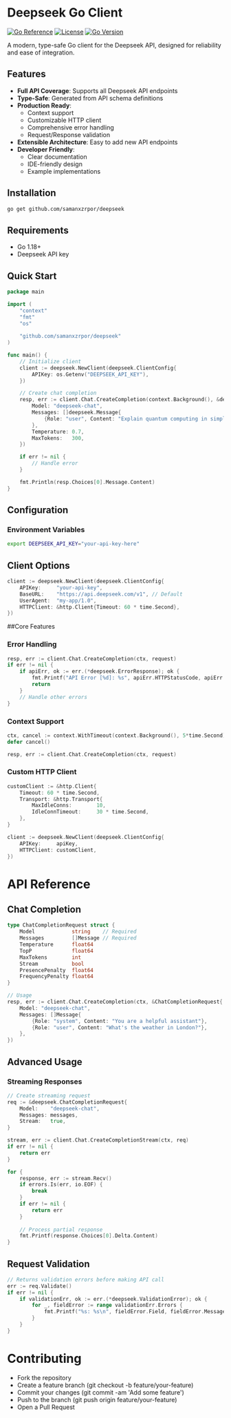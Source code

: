 # Deepseek Go Client

[![Go Reference](https://pkg.go.dev/badge/github.com/samanxzrpor/deepseek.svg)](https://pkg.go.dev/github.com/samanxzrpor/deepseek)
[![License](https://img.shields.io/badge/license-MIT-blue.svg)](https://github.com/samanxzrpor/deepseek/blob/main/LICENSE)
[![Go Version](https://img.shields.io/github/go-mod/go-version/samanxzrpor/deepseek)](https://golang.org/)

A modern, type-safe Go client for the Deepseek API, designed for reliability and ease of integration.

## Features

- **Full API Coverage**: Supports all Deepseek API endpoints
- **Type-Safe**: Generated from API schema definitions
- **Production Ready**:
  - Context support
  - Customizable HTTP client
  - Comprehensive error handling
  - Request/Response validation
- **Extensible Architecture**: Easy to add new API endpoints
- **Developer Friendly**:
  - Clear documentation
  - IDE-friendly design
  - Example implementations

## Installation

```bash
go get github.com/samanxzrpor/deepseek
```

## Requirements
  - Go 1.18+
  - Deepseek API key

## Quick Start
```go
package main

import (
	"context"
	"fmt"
	"os"
	
	"github.com/samanxzrpor/deepseek"
)

func main() {
	// Initialize client
	client := deepseek.NewClient(deepseek.ClientConfig{
		APIKey: os.Getenv("DEEPSEEK_API_KEY"),
	})

	// Create chat completion
	resp, err := client.Chat.CreateCompletion(context.Background(), &deepseek.ChatCompletionRequest{
		Model: "deepseek-chat",
		Messages: []deepseek.Message{
			{Role: "user", Content: "Explain quantum computing in simple terms"},
		},
		Temperature: 0.7,
		MaxTokens:   300,
	})

	if err != nil {
		// Handle error
	}

	fmt.Println(resp.Choices[0].Message.Content)
}
```
## Configuration
### Environment Variables
```bash
export DEEPSEEK_API_KEY="your-api-key-here"
```
## Client Options
```go
client := deepseek.NewClient(deepseek.ClientConfig{
	APIKey:     "your-api-key",
	BaseURL:    "https://api.deepseek.com/v1", // Default
	UserAgent:  "my-app/1.0",
	HTTPClient: &http.Client{Timeout: 60 * time.Second},
})
```
##Core Features
### Error Handling
```go
resp, err := client.Chat.CreateCompletion(ctx, request)
if err != nil {
	if apiErr, ok := err.(*deepseek.ErrorResponse); ok {
		fmt.Printf("API Error [%d]: %s", apiErr.HTTPStatusCode, apiErr.Error.Message)
		return
	}
	// Handle other errors
}
```
### Context Support
```go
ctx, cancel := context.WithTimeout(context.Background(), 5*time.Second)
defer cancel()

resp, err := client.Chat.CreateCompletion(ctx, request)
```
### Custom HTTP Client
```go
customClient := &http.Client{
	Timeout: 60 * time.Second,
	Transport: &http.Transport{
		MaxIdleConns:        10,
		IdleConnTimeout:     30 * time.Second,
	},
}

client := deepseek.NewClient(deepseek.ClientConfig{
	APIKey:     apiKey,
	HTTPClient: customClient,
})
```
# API Reference
## Chat Completion
```go
type ChatCompletionRequest struct {
	Model            string    // Required
	Messages         []Message // Required
	Temperature      float64
	TopP             float64
	MaxTokens        int
	Stream           bool
	PresencePenalty  float64
	FrequencyPenalty float64
}

// Usage
resp, err := client.Chat.CreateCompletion(ctx, &ChatCompletionRequest{
	Model: "deepseek-chat",
	Messages: []Message{
		{Role: "system", Content: "You are a helpful assistant"},
		{Role: "user", Content: "What's the weather in London?"},
	},
})
```
## Advanced Usage
### Streaming Responses
```go
// Create streaming request
req := &deepseek.ChatCompletionRequest{
	Model:    "deepseek-chat",
	Messages: messages,
	Stream:   true,
}

stream, err := client.Chat.CreateCompletionStream(ctx, req)
if err != nil {
	return err
}

for {
	response, err := stream.Recv()
	if errors.Is(err, io.EOF) {
		break
	}
	if err != nil {
		return err
	}
	
	// Process partial response
	fmt.Printf(response.Choices[0].Delta.Content)
}
```
## Request Validation
```go
// Returns validation errors before making API call
err := req.Validate()
if err != nil {
	if validationErr, ok := err.(*deepseek.ValidationError); ok {
		for _, fieldError := range validationErr.Errors {
			fmt.Printf("%s: %s\n", fieldError.Field, fieldError.Message)
		}
	}
}
```
# Contributing
- Fork the repository
- Create a feature branch (git checkout -b feature/your-feature)
- Commit your changes (git commit -am 'Add some feature')
- Push to the branch (git push origin feature/your-feature)
- Open a Pull Request

